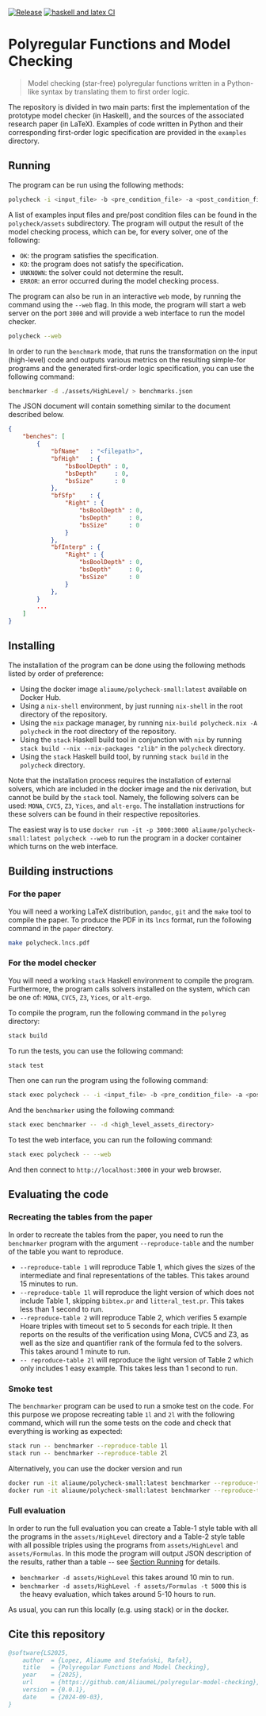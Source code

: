 [![Release](https://github.com/AliaumeL/polyregular-model-checking/actions/workflows/release.yml/badge.svg)](https://github.com/AliaumeL/polyregular-model-checking/actions/workflows/release.yml)
[![haskell and latex CI](https://github.com/AliaumeL/polyregular-model-checking/actions/workflows/haskell.yml/badge.svg)](https://github.com/AliaumeL/polyregular-model-checking/actions/workflows/haskell.yml)

# Polyregular Functions and Model Checking

> Model checking (star-free) polyregular functions written in a Python-like
  syntax by translating them to first order logic.

The repository is divided in two main parts: first the implementation of the
prototype model checker (in Haskell), and the sources of the associated
research paper (in LaTeX). Examples of code written in Python and their
corresponding first-order logic specification are provided in the `examples`
directory.

## Running

The program can be run using the following methods:

```bash
polycheck -i <input_file> -b <pre_condition_file> -a <post_condition_file>
```

A list of examples input files and pre/post condition files can be found in the
`polycheck/assets` subdirectory. The program will output the result of the model
checking process, which can be, for every solver, one of the following:

- `OK`: the program satisfies the specification.
- `KO`: the program does not satisfy the specification.
- `UNKNOWN`: the solver could not determine the result.
- `ERROR`: an error occurred during the model checking process.

The program can also be run in an interactive `web` mode, by running the command
using the `--web` flag. In this mode, the program will start a web server on
the port `3000` and will provide a web interface to run the model checker.

```bash
polycheck --web
```

In order to run the `benchmark` mode, that runs the transformation
on the input (high-level) code and outputs various metrics on the
resulting simple-for programs and the generated first-order logic
specification, you can use the following command:

```bash
benchmarker -d ./assets/HighLevel/ > benchmarks.json
```

The JSON document will contain something similar to the document described below.

```json
{
    "benches": [
        {
            "bfName"   : "<filepath>",
            "bfHigh"   : {
                "bsBoolDepth" : 0,
                "bsDepth"     : 0,
                "bsSize"      : 0 
            },
            "bfSfp"    : {
                "Right" : {
                    "bsBoolDepth" : 0,
                    "bsDepth"     : 0,
                    "bsSize"      : 0
                }
            },
            "bfInterp" : {
                "Right" : {
                    "bsBoolDepth" : 0,
                    "bsDepth"     : 0,
                    "bsSize"      : 0
                }
            },
        }
        ...
    ]
}
```

## Installing

The installation of the program can be done using the following methods
listed by order of preference:

- Using the docker image `aliaume/polycheck-small:latest` available on Docker
  Hub.
- Using a `nix-shell` environment, by just running `nix-shell` in the root
  directory of the repository.
- Using the `nix` package manager, by running `nix-build polycheck.nix -A
  polycheck` in the root directory of the repository.
- Using the `stack` Haskell build tool in conjunction with `nix`
   by running `stack build --nix --nix-packages "zlib"` in the
  `polycheck` directory.
- Using the `stack` Haskell build tool, by running `stack build` in the
  `polycheck` directory.

Note that the installation process requires the installation of external
solvers, which are included in the docker image and the nix derivation, but
cannot be build by the `stack` tool. Namely, the following solvers can be used:
`MONA`, `CVC5`, `Z3`, `Yices`, and `alt-ergo`. The installation instructions
for these solvers can be found in their respective repositories. 

The easiest way is to use `docker run -it -p 3000:3000
aliaume/polycheck-small:latest polycheck --web` to run the program in
a docker container which turns on the web interface.

## Building instructions

### For the paper

You will need a working LaTeX distribution, `pandoc`, `git` and the `make` tool
to compile the paper. To produce the PDF in its `lncs` format, run the
following command in the `paper` directory.

```bash
make polycheck.lncs.pdf
```

### For the model checker

You will need a working `stack` Haskell environment to compile the program.
Furthermore, the program calls solvers installed on the system, which can be
one of: `MONA`, `CVC5`, `Z3`, `Yices`, or `alt-ergo`. 

To compile the program, run the following command in the `polyreg` directory:

```bash
stack build
```

To run the tests, you can use the following command:

```bash
stack test
```

Then one can run the program using the following command:

```bash
stack exec polycheck -- -i <input_file> -b <pre_condition_file> -a <post_condition_file>
```

And the `benchmarker` using the following command:

```bash
stack exec benchmarker -- -d <high_level_assets_directory>
```

To test the web interface, you can run the following command:

```bash
stack exec polycheck -- --web
```

And then connect to `http://localhost:3000` in your web browser.

## Evaluating the code

### Recreating the tables from the paper

In order to recreate the tables from the paper, you need to run the `benchmarker` program
with the argument `--reproduce-table` and the number of the table you want to reproduce.

- `--reproduce-table 1` will reproduce Table 1, which gives the sizes of the intermediate
  and final representations of the tables. This takes around 15 minutes to run.
- `--reproduce-table 1l` will reproduce the light version of which does not include Table 1,
  skipping `bibtex.pr` and `litteral_test.pr`. This takes less than 1 second to run.
- `--reproduce-table 2` will reproduce Table 2, which verifies 5 example Hoare triples
  with timeout set to 5 seconds for each triple. It then reports on the results of the verification
  using Mona, CVC5 and Z3, as well as the size and quantifier rank of the formula fed to the solvers.
  This takes around 1 minute to run.
- `-- reproduce-table 2l` will reproduce the light version of Table 2 which only includes 1 easy example. This takes less than 1 second to run.

### Smoke test

The `benchmarker` program can be used to run a smoke test on the code. For this purpose we propose 
recreating table `1l` and `2l` with the following command, which will run the some tests on the code and check that everything is working as expected:

```bash
stack run -- benchmarker --reproduce-table 1l
stack run -- benchmarker --reproduce-table 2l
```

Alternatively, you can use the docker version and run

```bash
docker run -it aliaume/polycheck-small:latest benchmarker --reproduce-table 1l
docker run -it aliaume/polycheck-small:latest benchmarker --reproduce-table 2l
```

### Full evaluation

In order to run the full evaluation you can create a Table-1 style table with all the programs in
the `assets/HighLevel` directory and a Table-2 style table with all possible triples using the programs from `assets/HighLevel` and `assets/Formulas`. In this mode the program will output JSON
description of the results, rather than a table -- see [Section Running](#running) for details.

- `benchmarker -d assets/HighLevel` this takes around 10 min to run.
- `benchmarker -d assets/HighLevel -f assets/Formulas -t 5000` this is the heavy evaluation, which takes around 5-10 hours to run.

As usual, you can run this locally (e.g. using stack) or in the docker.

## Cite this repository

```bibtex
@software{LS2025,
    author  = {Lopez, Aliaume and Stefański, Rafał},
    title   = {Polyregular Functions and Model Checking},
    year    = {2025},
    url     = {https://github.com/AliaumeL/polyregular-model-checking},
    version = {0.0.1},
    date    = {2024-09-03},
}
```
